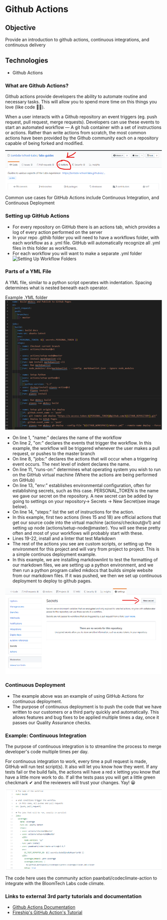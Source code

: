 # Github Actions

## Objective

Provide an introduction to github actions, continuous integrations, and continuous delivery

## Technologies

* Github Actions

### What are Github Actions?

Github actions provide developers the ability to automate routine and necessary tasks. This will allow you to spend more time on this things you love (like code 👨‍💻).

When a user interacts with a Github repository an event triggers (eg. push request, pull request, merge requests). Developers can use these events to start an automated workflow — A git hub container with a set of instructions or actions. Rather than write actions from scratch, the most common actions have been provided by the Github community each on a repository capable of being forked and modified.

![GitHub Actions Button](../.gitbook/assets/findingactions.png)

Common use cases for GitHub Actions include Continuous Integration, and Continuous Deployment

### Setting up GitHub Actions

* For every repository on GitHub there is an actions tab, which provides a log of every action performed on the server
* In your repo .githib folder you will need to have a workflows folder, with each workflow as a .yml file. GitHub will automatically recognize all .yml files in this folder as workflows.
* For each workflow you will want to make a separate .yml folder ![Setting Up Workflow Folders](https://github.com/Lambda-School-Labs/gitbook-labs-guides/tree/1b9f095385cbf02520a451e3ea7ed75d8d417963/assets/images/github-actions/workflowFolder.png)

### Parts of a YML File

A YML file, similar to a python script operates with indentation. Spacing determines what is nested beneath each operator.

Example .YML folder ![Example YML Folder](../.gitbook/assets/ymlexample.png)

* On line 1, "name:" declares the name of the workflow
* On line 2, "on:" declares the events that trigger the workflow. In this example, the workflow will be triggered whenever the user makes a pull request, or pushes to the master branch
* On line 8, "jobs:" declares the actions that will occur when a triggering event occurs. The next level of indent declares the name.
* On line 11, "runs-on:" determines what operating system you wish to run on the GitHub virtual machine (Where the actions are being performed on GitHub)
* On line 13, "env:" establishes environmental configuration, often for establishing secrets, such as this case. PERSONAL\_TOKEN is the name we gave our secret on the repository. A new secret can be added by going to settings on your repository-> Secrets -> New Secret(see image below).
* On line 14, "steps:" list the set of instructions for the action.
* In this example, first two actions (lines 15 and 18) are official actions that get our source code into the virtual machine (actions/checkout@v1) and setting up node (actions/setup-node@master). You will see these pretty often and most of your workflows will probably start with these.
* Lines 19-22, install and a linter that test Markdown
* The rest of the actions you see are custom scripts, or setting up the environment for this project and will vary from project to project. This is a simple continuos deployment example.
* In this example, we are installing markdownlint to test the formatting of our markdown files, we are setting up a python environment, and we then run a python program called mkdocs that builds simple website from our markdown files. If it was pushed, we then we set up continuous deployment to deploy to github pages.

![New Secret](../.gitbook/assets/newsecret.png)

### Continuous Deployment

* The example above was an example of using GitHub Actions for continuous deployment.
* The purpose of continuous deployment is to push the code that we have written to our customers or a third party quickly and automatically. This allows features and bug fixes to be applied multiple times a day, once it passes our Quality Assurance checks.

### Example: Continuous Integration

The purpose of continuous integration is to streamline the process to merge developer's code multiple times per day.

For continuous integration to work, every time a pull request is made, GitHub will run test script(s). It also will let you know how they went. If any tests fail or the build fails, the actions will have a red x letting you know that have a little more work to do. If all the tests pass you will get a little green checkmark ✔ and the reviewers will trust your changes. Yay! 😀

![](../.gitbook/assets/contintcodecov.png)

The code here uses the community action paanbati/codeclimate-action to integrate with the BloomTech Labs code climate.

### Links to external 3rd party tutorials and documentation

* [Github Actions Documentation](https://help.github.com/en/actions)
* [Fireship's GitHub Action's Tutorial](https://www.youtube.com/watch?v=eB0nUzAI7M8\&t)
